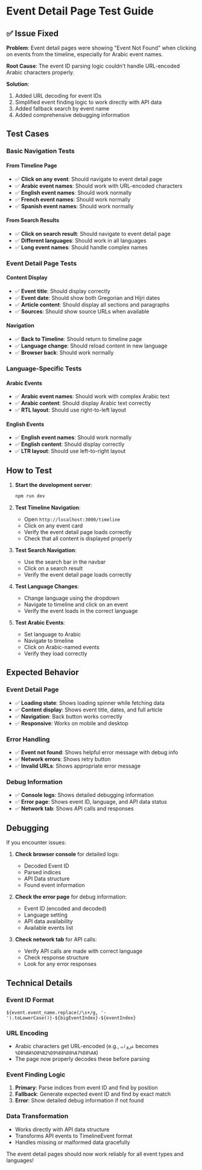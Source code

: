 # Event Detail Page Test Guide

## ✅ **Issue Fixed**

**Problem**: Event detail pages were showing "Event Not Found" when clicking on events from the timeline, especially for Arabic event names.

**Root Cause**: The event ID parsing logic couldn't handle URL-encoded Arabic characters properly.

**Solution**:

1. Added URL decoding for event IDs
2. Simplified event finding logic to work directly with API data
3. Added fallback search by event name
4. Added comprehensive debugging information

## **Test Cases**

### **Basic Navigation Tests**

#### **From Timeline Page**

- ✅ **Click on any event**: Should navigate to event detail page
- ✅ **Arabic event names**: Should work with URL-encoded characters
- ✅ **English event names**: Should work normally
- ✅ **French event names**: Should work normally
- ✅ **Spanish event names**: Should work normally

#### **From Search Results**

- ✅ **Click on search result**: Should navigate to event detail page
- ✅ **Different languages**: Should work in all languages
- ✅ **Long event names**: Should handle complex names

### **Event Detail Page Tests**

#### **Content Display**

- ✅ **Event title**: Should display correctly
- ✅ **Event date**: Should show both Gregorian and Hijri dates
- ✅ **Article content**: Should display all sections and paragraphs
- ✅ **Sources**: Should show source URLs when available

#### **Navigation**

- ✅ **Back to Timeline**: Should return to timeline page
- ✅ **Language change**: Should reload content in new language
- ✅ **Browser back**: Should work normally

### **Language-Specific Tests**

#### **Arabic Events**

- ✅ **Arabic event names**: Should work with complex Arabic text
- ✅ **Arabic content**: Should display Arabic text correctly
- ✅ **RTL layout**: Should use right-to-left layout

#### **English Events**

- ✅ **English event names**: Should work normally
- ✅ **English content**: Should display correctly
- ✅ **LTR layout**: Should use left-to-right layout

## **How to Test**

1. **Start the development server**:

   ```bash
   npm run dev
   ```

2. **Test Timeline Navigation**:

   - Open `http://localhost:3000/timeline`
   - Click on any event card
   - Verify the event detail page loads correctly
   - Check that all content is displayed properly

3. **Test Search Navigation**:

   - Use the search bar in the navbar
   - Click on a search result
   - Verify the event detail page loads correctly

4. **Test Language Changes**:

   - Change language using the dropdown
   - Navigate to timeline and click on an event
   - Verify the event loads in the correct language

5. **Test Arabic Events**:
   - Set language to Arabic
   - Navigate to timeline
   - Click on Arabic-named events
   - Verify they load correctly

## **Expected Behavior**

### **Event Detail Page**

- ✅ **Loading state**: Shows loading spinner while fetching data
- ✅ **Content display**: Shows event title, dates, and full article
- ✅ **Navigation**: Back button works correctly
- ✅ **Responsive**: Works on mobile and desktop

### **Error Handling**

- ✅ **Event not found**: Shows helpful error message with debug info
- ✅ **Network errors**: Shows retry button
- ✅ **Invalid URLs**: Shows appropriate error message

### **Debug Information**

- ✅ **Console logs**: Shows detailed debugging information
- ✅ **Error page**: Shows event ID, language, and API data status
- ✅ **Network tab**: Shows API calls and responses

## **Debugging**

If you encounter issues:

1. **Check browser console** for detailed logs:

   - Decoded Event ID
   - Parsed indices
   - API Data structure
   - Found event information

2. **Check the error page** for debug information:

   - Event ID (encoded and decoded)
   - Language setting
   - API data availability
   - Available events list

3. **Check network tab** for API calls:
   - Verify API calls are made with correct language
   - Check response structure
   - Look for any error responses

## **Technical Details**

### **Event ID Format**

```
${event.event_name.replace(/\s+/g, '-').toLowerCase()}-${bigEventIndex}-${eventIndex}
```

### **URL Encoding**

- Arabic characters get URL-encoded (e.g., `غزوات` becomes `%D8%BA%D8%B2%D9%88%D8%A7%D8%AA`)
- The page now properly decodes these before parsing

### **Event Finding Logic**

1. **Primary**: Parse indices from event ID and find by position
2. **Fallback**: Generate expected event ID and find by exact match
3. **Error**: Show detailed debug information if not found

### **Data Transformation**

- Works directly with API data structure
- Transforms API events to TimelineEvent format
- Handles missing or malformed data gracefully

The event detail pages should now work reliably for all event types and languages!
